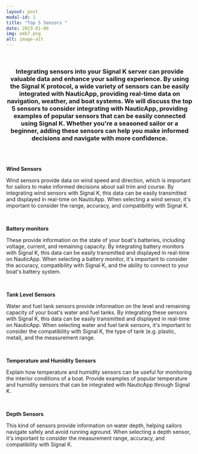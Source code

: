 ```yaml
---
layout: post
modal-id: 1 
title: "Top 5 Sensors "
date: 2023-01-06
img: emb7.png
alt: image-alt  
---
```

 


<br>
<div align="center"><h3>Integrating sensors into your Signal K server can provide valuable data and enhance your sailing experience. By using the Signal K protocol, a wide variety of sensors can be easily integrated with NauticApp, providing real-time data on navigation, weather, and boat systems. We will discuss the top 5 sensors to consider integrating with NauticApp, providing examples of popular sensors that can be easily connected using Signal K. Whether you're a seasoned sailor or a beginner, adding these sensors can help you make informed decisions and navigate with more confidence.</h3></div>

<br>
<br>




**Wind Sensors** 

Wind sensors provide data on wind speed and direction, which is important for sailors to make informed decisions about sail trim and course. By integrating wind sensors with Signal K, this data can be easily transmitted and displayed in real-time on NauticApp. When selecting a wind sensor, it's important to consider the range, accuracy, and compatibility with Signal K.

<br>

**Battery monitors** 

These provide information on the state of your boat's batteries, including voltage, current, and remaining capacity. By integrating battery monitors with Signal K, this data can be easily transmitted and displayed in real-time on NauticApp. When selecting a battery monitor, it's important to consider the accuracy, compatibility with Signal K, and the ability to connect to your boat's battery system.

<br>

**Tank Level Sensors** 

Water and fuel tank sensors provide information on the level and remaining capacity of your boat's water and fuel tanks. By integrating these sensors with Signal K, this data can be easily transmitted and displayed in real-time on NauticApp. When selecting water and fuel tank sensors, it's important to consider the compatibility with Signal K, the type of tank (e.g. plastic, metal), and the measurement range.


<br>

**Temperature and Humidity Sensors** 

Explain how temperature and humidity sensors can be useful for monitoring the interior conditions of a boat. Provide examples of popular temperature and humidity sensors that can be integrated with NauticApp through Signal K.

<br>

**Depth Sensors** 

This kind of sensors provide information on water depth, helping sailors navigate safely and avoid running aground. When selecting a depth sensor, it's important to consider the measurement range, accuracy, and compatibility with Signal K.



<br>